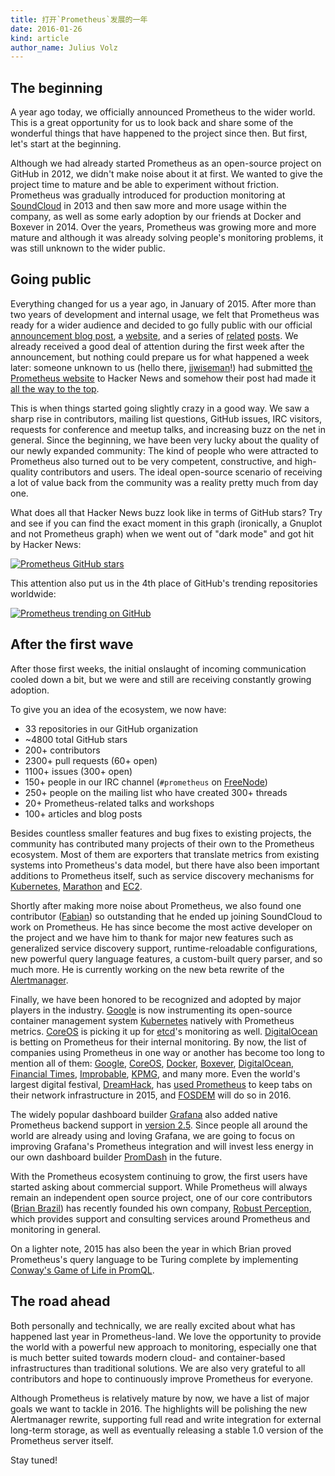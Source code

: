 ```yaml
---
title: 打开`Prometheus`发展的一年
date: 2016-01-26
kind: article
author_name: Julius Volz
---
```


## The beginning

A year ago today, we officially announced Prometheus to the wider world. This
is a great opportunity for us to look back and share some of the wonderful
things that have happened to the project since then. But first, let's start at
the beginning.

Although we had already started Prometheus as an open-source project on GitHub in
2012, we didn't make noise about it at first. We wanted to give the project
time to mature and be able to experiment without friction. Prometheus was
gradually introduced for production monitoring at
[SoundCloud](https://soundcloud.com/) in 2013 and then saw more and more
usage within the company, as well as some early adoption by our friends at
Docker and Boxever in 2014. Over the years, Prometheus was growing more and
more mature and although it was already solving people's monitoring problems,
it was still unknown to the wider public.

<!-- more -->

## Going public

Everything changed for us a year ago, in January of 2015. After more than two
years of development and internal usage, we felt that Prometheus was ready for
a wider audience and decided to go fully public with our official [announcement
blog post](https://developers.soundcloud.com/blog/prometheus-monitoring-at-soundcloud),
a [website](https://prometheus.io/), and a series of
[related](http://www.boxever.com/tags/monitoring)
[posts](http://5pi.de/2015/01/26/monitor-docker-containers-with-prometheus/).
We already received a good deal of attention during the first week after the
announcement, but nothing could prepare us for what happened a week later:
someone unknown to us (hello there,
[jjwiseman](https://news.ycombinator.com/user?id=jjwiseman)!) had submitted
[the Prometheus website](https://prometheus.io/) to Hacker News and somehow their
post had made it [all the way to the top](https://news.ycombinator.com/item?id=8995696).

This is when things started going slightly crazy in a good way. We saw a sharp
rise in contributors, mailing list questions, GitHub issues, IRC visitors,
requests for conference and meetup talks, and increasing buzz on the net in
general. Since the beginning, we have been very lucky about the quality of our
newly expanded community: The kind of people who were attracted to Prometheus
also turned out to be very competent, constructive, and high-quality
contributors and users. The ideal open-source scenario of receiving a lot of
value back from the community was a reality pretty much from day one.

What does all that Hacker News buzz look like in terms of GitHub stars? Try and
see if you can find the exact moment in this graph (ironically, a Gnuplot and
not Prometheus graph) when we went out of "dark mode" and got hit by Hacker
News:

[![Prometheus GitHub stars](/assets/prometheus_github_stars.png)](/assets/prometheus_github_stars.png)

This attention also put us in the 4th place of GitHub's trending repositories
worldwide:

[![Prometheus trending on GitHub](/assets/prometheus_github_trending.png)](/assets/prometheus_github_trending.png)

## After the first wave

After those first weeks, the initial onslaught of incoming communication cooled
down a bit, but we were and still are receiving constantly growing adoption.

To give you an idea of the ecosystem, we now have:

- 33 repositories in our GitHub organization
- ~4800 total GitHub stars
- 200+ contributors
- 2300+ pull requests (60+ open)
- 1100+ issues (300+ open)
- 150+ people in our IRC channel (`#prometheus` on [FreeNode](http://freenode.net/))
- 250+ people on the mailing list who have created 300+ threads
- 20+ Prometheus-related talks and workshops
- 100+ articles and blog posts

Besides countless smaller features and bug fixes to existing projects, the
community has contributed many projects of their own to the Prometheus
ecosystem. Most of them are exporters that translate metrics from existing
systems into Prometheus's data model, but there have also been important
additions to Prometheus itself, such as service discovery mechanisms for
[Kubernetes](http://kubernetes.io/),
[Marathon](https://mesosphere.github.io/marathon/) and
[EC2](http://aws.amazon.com/ec2/).

Shortly after making more noise about Prometheus, we also found one contributor
([Fabian](https://github.com/fabxc)) so outstanding that he ended up joining
SoundCloud to work on Prometheus. He has since become the most active developer
on the project and we have him to thank for major new features such as
generalized service discovery support, runtime-reloadable configurations, new
powerful query language features, a custom-built query parser, and so much
more. He is currently working on the new beta rewrite of the
[Alertmanager](https://github.com/prometheus/alertmanager).

Finally, we have been honored to be recognized and adopted by major players in
the industry. [Google](https://www.google.com) is now instrumenting its open-source
container management system [Kubernetes](http://kubernetes.io/) natively with
Prometheus metrics. [CoreOS](https://coreos.com/) is picking it up for
[etcd](https://coreos.com/etcd/)'s monitoring as well. [DigitalOcean](https://www.digitalocean.com/) is betting on Prometheus for their
internal monitoring. By now, the list of companies using Prometheus in one way
or another has become too long to mention all of them:
[Google](https://www.google.com),
[CoreOS](https://coreos.com/), [Docker](https://docker.com),
[Boxever](http://www.boxever.com/),
[DigitalOcean](https://www.digitalocean.com/), [Financial Times](http://www.ft.com/),
[Improbable](http://improbable.io/), [KPMG](https://www.kpmg.com), and many more.
Even the world's largest digital festival,
[DreamHack](https://www.dreamhack.se), has [used
Prometheus](/blog/2015/06/24/monitoring-dreamhack/) to keep
tabs on their network infrastructure in 2015, and
[FOSDEM](https://fosdem.org/2016/) will do so in 2016.

The widely popular dashboard builder [Grafana](http://grafana.org/) also added
native Prometheus backend support in [version
2.5](http://grafana.org/blog/2015/10/28/Grafana-2-5-Released.html). Since
people all around the world are already using and loving Grafana, we are going
to focus on improving Grafana's Prometheus integration and will invest
less energy in our own dashboard builder
[PromDash](https://github.com/prometheus/promdash) in the future.

With the Prometheus ecosystem continuing to grow, the first users have started
asking about commercial support. While Prometheus will always remain an
independent open source project, one of our core contributors ([Brian
Brazil](https://github.com/brian-brazil)) has recently founded his own company,
[Robust Perception](https://www.robustperception.io/), which provides support
and consulting services around Prometheus and monitoring in general.

On a lighter note, 2015 has also been the year in which Brian proved Prometheus's query
language to be Turing complete by implementing
[Conway's Game of Life in PromQL](https://www.robustperception.io/conways-life-in-prometheus/).

## The road ahead

Both personally and technically, we are really excited about what has happened
last year in Prometheus-land. We love the opportunity to provide the world with
a powerful new approach to monitoring, especially one that is much better
suited towards modern cloud- and container-based infrastructures than
traditional solutions. We are also very grateful to all contributors and
hope to continuously improve Prometheus for everyone.

Although Prometheus is relatively mature by now, we have a list of major goals
we want to tackle in 2016. The highlights will be polishing the new
Alertmanager rewrite, supporting full read and write integration for external
long-term storage, as well as eventually releasing a stable 1.0 version of the
Prometheus server itself.

Stay tuned!
